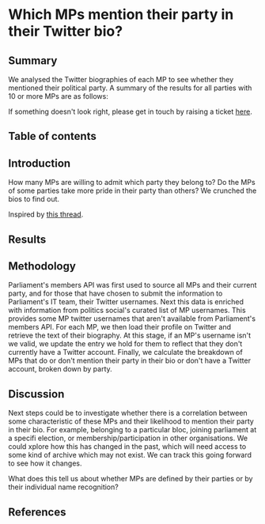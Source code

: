 # Which MPs mention their party in their Twitter bio?

## Summary

We analysed the Twitter biographies of each MP to see whether they mentioned their political party.  A summary of the results for all parties with 10 or more MPs are as follows:

<!--summary-auto-gen-begin-->
<!--summary-auto-gen-end-->

If something doesn't look right, please get in touch by raising a ticket [here](https://github.com/12v/mp-twitter-bios/issues).

## Table of contents

## Introduction

How many MPs are willing to admit which party they belong to?  Do the MPs of some parties take more pride in their party than others?  We crunched the bios to find out.

Inspired by [this thread](https://twitter.com/carolvorders/status/1642879704787984385).

## Results

<!--results-auto-gen-begin-->
<!--results-auto-gen-end-->

## Methodology

Parliament's members API was first used to source all MPs and their current party, and for those that have chosen to submit the information to Parliament's IT team, their Twitter usernames.
Next this data is enriched with information from politics social's curated list of MP usernames.  This provides some MP twitter usernames that aren't available from Parliament's members API.
For each MP, we then load their profile on Twitter and retrieve the text of their biography.  At this stage, if an MP's username isn't we valid, we update the entry we hold for them to reflect that they don't currently have a Twitter account.
Finally, we calculate the breakdown of MPs that do or don't mention their party in their bio or don't have a Twitter account, broken down by party.

## Discussion

Next steps could be to investigate whether there is a correlation between some characteristic of these MPs and their likelihood to mention their party in their bio.  For example, belonging to a particular bloc, joining parliament at a specifi election, or membership/participation in other organisations.
We could xplore how this has changed in the past, which will need access to some kind of archive which may not exist.  We can track this going forward to see how it changes.

What does this tell us about whether MPs are defined by their parties or by their individual name recognition?

## References
